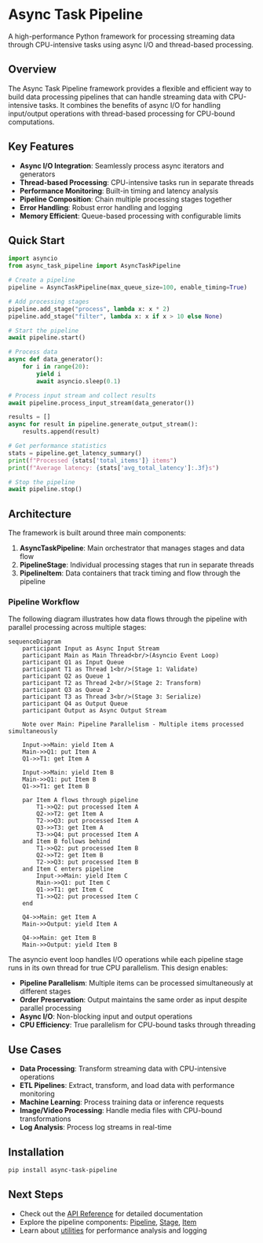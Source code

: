 # Async Task Pipeline

A high-performance Python framework for processing streaming data through CPU-intensive tasks using async I/O and thread-based processing.

## Overview

The Async Task Pipeline framework provides a flexible and efficient way to build data processing pipelines that can handle streaming data with CPU-intensive tasks. It combines the benefits of async I/O for handling input/output operations with thread-based processing for CPU-bound computations.

## Key Features

- **Async I/O Integration**: Seamlessly process async iterators and generators
- **Thread-based Processing**: CPU-intensive tasks run in separate threads
- **Performance Monitoring**: Built-in timing and latency analysis
- **Pipeline Composition**: Chain multiple processing stages together
- **Error Handling**: Robust error handling and logging
- **Memory Efficient**: Queue-based processing with configurable limits

## Quick Start

```python
import asyncio
from async_task_pipeline import AsyncTaskPipeline

# Create a pipeline
pipeline = AsyncTaskPipeline(max_queue_size=100, enable_timing=True)

# Add processing stages
pipeline.add_stage("process", lambda x: x * 2)
pipeline.add_stage("filter", lambda x: x if x > 10 else None)

# Start the pipeline
await pipeline.start()

# Process data
async def data_generator():
    for i in range(20):
        yield i
        await asyncio.sleep(0.1)

# Process input stream and collect results
await pipeline.process_input_stream(data_generator())

results = []
async for result in pipeline.generate_output_stream():
    results.append(result)

# Get performance statistics
stats = pipeline.get_latency_summary()
print(f"Processed {stats['total_items']} items")
print(f"Average latency: {stats['avg_total_latency']:.3f}s")

# Stop the pipeline
await pipeline.stop()
```

## Architecture

The framework is built around three main components:

1. **AsyncTaskPipeline**: Main orchestrator that manages stages and data flow
2. **PipelineStage**: Individual processing stages that run in separate threads
3. **PipelineItem**: Data containers that track timing and flow through the pipeline

### Pipeline Workflow

The following diagram illustrates how data flows through the pipeline with parallel processing across multiple stages:

```mermaid
sequenceDiagram
    participant Input as Async Input Stream
    participant Main as Main Thread<br/>(Asyncio Event Loop)
    participant Q1 as Input Queue
    participant T1 as Thread 1<br/>(Stage 1: Validate)
    participant Q2 as Queue 1
    participant T2 as Thread 2<br/>(Stage 2: Transform)
    participant Q3 as Queue 2
    participant T3 as Thread 3<br/>(Stage 3: Serialize)
    participant Q4 as Output Queue
    participant Output as Async Output Stream

    Note over Main: Pipeline Parallelism - Multiple items processed simultaneously

    Input->>Main: yield Item A
    Main->>Q1: put Item A
    Q1->>T1: get Item A

    Input->>Main: yield Item B
    Main->>Q1: put Item B
    Q1->>T1: get Item B

    par Item A flows through pipeline
        T1->>Q2: put processed Item A
        Q2->>T2: get Item A
        T2->>Q3: put processed Item A
        Q3->>T3: get Item A
        T3->>Q4: put processed Item A
    and Item B follows behind
        T1->>Q2: put processed Item B
        Q2->>T2: get Item B
        T2->>Q3: put processed Item B
    and Item C enters pipeline
        Input->>Main: yield Item C
        Main->>Q1: put Item C
        Q1->>T1: get Item C
        T1->>Q2: put processed Item C
    end

    Q4->>Main: get Item A
    Main->>Output: yield Item A

    Q4->>Main: get Item B
    Main->>Output: yield Item B

```

The asyncio event loop handles I/O operations while each pipeline stage runs in its own thread for true CPU parallelism. This design enables:

- **Pipeline Parallelism**: Multiple items can be processed simultaneously at different stages
- **Order Preservation**: Output maintains the same order as input despite parallel processing
- **Async I/O**: Non-blocking input and output operations
- **CPU Efficiency**: True parallelism for CPU-bound tasks through threading

## Use Cases

- **Data Processing**: Transform streaming data with CPU-intensive operations
- **ETL Pipelines**: Extract, transform, and load data with performance monitoring
- **Machine Learning**: Process training data or inference requests
- **Image/Video Processing**: Handle media files with CPU-bound transformations
- **Log Analysis**: Process log streams in real-time

## Installation

```bash
pip install async-task-pipeline
```

## Next Steps

- Check out the [API Reference](api/pipeline.md) for detailed documentation
- Explore the pipeline components: [Pipeline](api/pipeline.md), [Stage](api/stage.md), [Item](api/item.md)
- Learn about [utilities](api/utils.md) for performance analysis and logging
